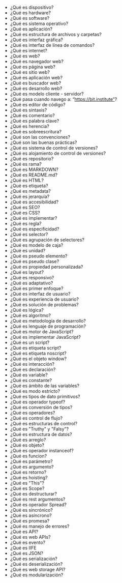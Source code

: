 - ¿Qué es dispositivo?
- ¿Qué es hardware?
- ¿Qué es software?
- ¿Qué es sistema operativo?
- ¿Qué es aplicación?
- ¿Qué es estructura de archivos y carpetas?
- ¿Qué es interfaz gráfica?
- ¿Qué es interfaz de línea de comandos?
- ¿Qué es internet?
- ¿Qué es web?
- ¿Qué es navegador web?
- ¿Qué es página web?
- ¿Qué es sitio web?
- ¿Qué es aplicación web?
- ¿Qué es buscador web?
- ¿Qué es desarrollo web?
- ¿Qué es modelo cliente - servidor?
- ¿Qué pasa cuando navego a: “https://bit.institute”?
- ¿Qué es editor de código?
- ¿Qué es sintaxis?
- ¿Qué es comentario?
- ¿Qué es palabra clave?
- ¿Qué es herencia?
- ¿Qué es sobreescritura?
- ¿Qué son las convenciones?
- ¿Qué son las buenas prácticas?
- ¿Qué es sistema de control de versiones?
- ¿Qué es alojamiento de control de versiones?
- ¿Qué es repositorio?
- ¿Qué es rama?
- ¿Qué es MARKDOWN?
- ¿Qué es README.md?
- ¿Qué es HTML?
- ¿Qué es etiqueta?
- ¿Qué es metadata?
- ¿Qué es jerarquía?
- ¿Qué es accesibilidad?
- ¿Qué es SEO?
- ¿Qué es CSS?
- ¿Qué es implementar?
- ¿Qué es regla?
- ¿Qué es especificidad?
- ¿Qué es selector?
- ¿Qué es agrupación de selectores?
- ¿Qué es modelo de caja?
- ¿Qué es unidad?
- ¿Qué es pseudo elemento?
- ¿Qué es pseudo clase?
- ¿Qué es propiedad personalizada?
- ¿Qué es layout?
- ¿Qué es responsivo?
- ¿Qué es adaptativo?
- ¿Qué es primer enfoque?
- ¿Qué es interfaz de usuario?
- ¿Qué es experiencia de usuario?
- ¿Qué es solución de problemas?
- ¿Qué es lógica?
- ¿Qué es algoritmo?
- ¿Qué es metodología de desarrollo?
- ¿Qué es lenguaje de programación?
- ¿Qué es motor de JavaScript?
- ¿Qué es implementar JavaScript?
- ¿Qué es un script?
- ¿Qué es etiqueta script?
- ¿Qué es etiqueta noscript?
- ¿Qué es el objeto window?
- ¿Qué es interacción?
- ¿Qué es declaración?
- ¿Qué es variable?
- ¿Qué es constante?
- ¿Qué es ámbito de las variables?
- ¿Qué es modo estricto?
- ¿Qué es tipos de dato primitivos?
- ¿Qué es operador typeof?
- ¿Qué es conversión de tipos?
- ¿Qué es operadores?
- ¿Qué es control de flujo?
- ¿Qué es estructuras de control?
- ¿Qué es "Truthy" y "Falsy"?
- ¿Qué es estructura de datos?
- ¿Qué es arreglo?
- ¿Qué es objeto?
- ¿Qué es operador instanceof?
- ¿Qué es funcion?
- ¿Qué es parámetro?
- ¿Qué es argumento?
- ¿Qué es retorno?
- ¿Qué es hoisting?
- ¿Qué es "This"?
- ¿Qué es Scope?
- ¿Qué es destructurar?
- ¿Qué es rest argumentos?
- ¿Qué es operador Spread?
- ¿Qué es sincrónico?
- ¿Qué es asíncrono?
- ¿Qué es promesa?
- ¿Qué es manejo de errores?
- ¿Qué es API?
- ¿Qué es web APIs?
- ¿Qué es evento?
- ¿Qué es IIFE
- ¿Qué es JSON?
- ¿Qué es serialización?
- ¿Qué es deserialización?
- ¿Qué es web storage API?
- ¿Qué es modularización?
